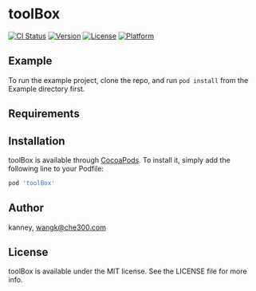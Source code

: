 # toolBox

[![CI Status](https://img.shields.io/travis/kanney/toolBox.svg?style=flat)](https://travis-ci.org/kanney/toolBox)
[![Version](https://img.shields.io/cocoapods/v/toolBox.svg?style=flat)](https://cocoapods.org/pods/toolBox)
[![License](https://img.shields.io/cocoapods/l/toolBox.svg?style=flat)](https://cocoapods.org/pods/toolBox)
[![Platform](https://img.shields.io/cocoapods/p/toolBox.svg?style=flat)](https://cocoapods.org/pods/toolBox)

## Example

To run the example project, clone the repo, and run `pod install` from the Example directory first.

## Requirements

## Installation

toolBox is available through [CocoaPods](https://cocoapods.org). To install
it, simply add the following line to your Podfile:

```ruby
pod 'toolBox'
```

## Author

kanney, wangk@che300.com

## License

toolBox is available under the MIT license. See the LICENSE file for more info.
